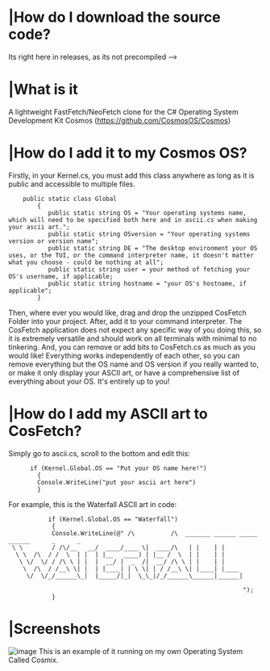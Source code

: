 # |How do I download the source code?
Its right here in releases, as its not precompiled -->

# |What is it
A lightweight FastFetch/NeoFetch clone for the C# Operating System Development Kit Cosmos (https://github.com/CosmosOS/Cosmos)

# |How do I add it to my Cosmos OS?
Firstly, in your Kernel.cs, you must add this class anywhere as long as it is public and accessible to multiple files.

```
    public static class Global
        {
           public static string OS = "Your operating systems name, which will need to be specified both here and in ascii.cs when making your ascii art.";
           public static string OSversion = "Your operating systems version or version name";
           public static string DE = "The desktop environment your OS uses, or the TUI, or the command interpreter name, it doesn't matter what you choose - could be nothing at all";
           public static string user = your method of fetching your OS's username, if applicable;
           public static string hostname = "your OS's hostname, if applicable";
        }
```
Then, where ever you would like, drag and drop the unzipped CosFetch Folder into your project. After, add it to your command interpreter. The CosFetch application does not expect
any specific way of you doing this, so it is extremely versatile and should work on all terminals with minimal to no tinkering. And, you can remove or add bits to CosFetch.cs
as much as you would like! Everything works independently of each other, so you can remove everything but the OS name and OS version if you really wanted to, or make it only
display your ASCII art, or have a comprehensive list of everything about your OS. It's entirely up to you!

# |How do I add my ASCII art to CosFetch?
Simply go to ascii.cs, scroll to the bottom and edit this:

```
      if (Kernel.Global.OS == "Put your OS name here!")
	    {
	    Console.WriteLine("put your ascii art here")
	    }
```

For example, this is the Waterfall ASCII art in code:

```
           if (Kernel.Global.OS == "Waterfall")
            {
            Console.WriteLine(@" /\          /\  _______ ______ _____  ______      _      _      
 \ \        / /\/__   __/  ____/____ \|  ____/\   | |    | |     
  \ \  /\  / /  \  | |  | |__   ____) | |__ /  \  | |    | |     
   \ \/  \/ / /\ \ | |  |  __/ |  _  /|  __/ /\ \ | |    | |     
    \  /\  / /__\ \| |  | |____| | \ \| | / /__\ \| |____| |____ 
     \/  \/_/______\_|  |_____/|_|  \_\_|/_/______\______|______|
                                                                 
                                                                 ");
            }
```

# |Screenshots
![image](https://github.com/user-attachments/assets/df3201b6-82f2-47d3-abf7-812de28f7181)
This is an example of it running on my own Operating System Called Cosmix.
